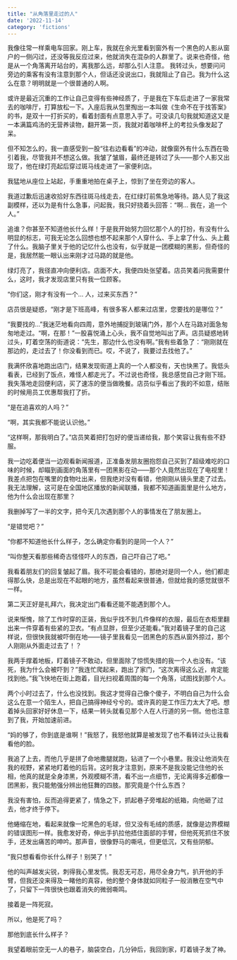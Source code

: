 ```yaml
---
title: "从角落里走过的人"
date: '2022-11-14'
category: 'fictions'
---
```


我像往常一样乘电车回家。刚上车，我就在余光里看到窗外有一个黑色的人影从窗户的一侧闪过，还没等我反应过来，他就消失在混杂的人群里了。说来也奇怪，他是从一个角落离开站台的，离我那么远，却那么引人注意。
我转过头，想要问问旁边的乘客有没有注意到那个人，但话还没说出口，我就阻止了自己。我为什么这么在意？明明就是一个很普通的人啊。

或许是最近沉重的工作让自己变得有些神经质了，于是我在下车后走进了一家我常去的咖啡厅，打算放松一下。入座后我从包里掏出一本叫做《生命不在于找答案》的书，是双十一打折买的，看着封面有点意思入手了。可没读几句我就知道这又是一本满篇鸡汤的无营养读物，翻开第一页，我就对着咖啡杯上的考拉头像发起了呆。

但不知怎么的，我一直感受到一股“往右边看看”的冲动，就像窗外有什么东西在吸引着我，尽管我并不想这么做。我皱了皱眉，最终还是转过了头——那个人影又出现了，他在绿灯亮起后穿过斑马线走进了一家便利店。

我猛地从座位上站起，手重重地拍在桌子上，惊到了坐在旁边的客人。

我道过歉后迅速收拾好东西往斑马线走去，在红绿灯前焦急地等待。路人见了我这副模样，还以为是有什么急事，问起我，我只好挠着头回答：“啊… 我在，追一个人。”

追谁？你甚至不知道他长什么样！于是我开始努力回忆那个人的打扮，有没有什么明显的标志，可我无论怎么回想也想不起来那个人穿什么、手上拿了什么、头上戴了什么。我脑子里关于他的记忆什么也没有，似乎就是一团模糊的黑影，但奇怪的是，我居然能一眼认出来刚才过马路的就是他。

绿灯亮了，我径直冲向便利店。店面不大，我便四处张望着。店员笑着问我需要什么，这时，我才发现店里只有我一位顾客。

“你们这，刚才有没有一个… 人，过来买东西？”

店员很是疑惑，“刚才是下班高峰，有很多客人都来过店里，您要找的是哪位？”

“我要找的…”我迷茫地看向四周，意外地捕捉到玻璃门外，那个人在马路对面急匆匆地走过。“啊，在那！”一股喜悦涌上心头，我不自觉地叫出了声。店员疑惑地转过头，盯着空荡的街道说：“先生，那边什么也没有啊。”我有些着急了：“刚刚就在那边的，走过去了！你没看到而已。哎，不说了，我要过去找他了。”

我满怀欣喜地跑出店门，结果发现街道上真的一个人都没有，天也快黑了。我低头看表，已经到了饭点，难怪人都走光了。不过说也奇怪，我总感觉自己才刚下班。我失落地走回便利店，买了速冻的便当做晚餐。店员似乎看出了我的不如意，结账的时候用员工优惠帮我打了折。

“是在追喜欢的人吗？”

“啊，其实我都不能说认识他。”

“这样啊，那我明白了。”店员笑着把打包好的便当递给我，那个笑容让我有些不舒服。

我一边吃着便当一边观看新闻报道，正准备发朋友圈抱怨自己买到了超级难吃的口味的时候，却瞄到画面的角落里有一团黑影在动——那个人竟然出现在了电视里！我差点把包在嘴里的食物吐出来，但我绝对没有看错，他刚刚从镜头里走了过去。我无法理解，这可是在全国地区播放的新闻联播，我都不知道画面里是什么地方，他为什么会出现在那里？

我删掉写了一半的文字，把今天几次遇到那个人的事情发在了朋友圈上。

“是错觉吧？”

“你都不知道他长什么样子，怎么确定你看到的是同一个人？”

“叫你整天看那些稀奇古怪怪吓人的东西，自己吓自己了吧。”

我看着朋友们的回复皱起了眉。我不可能会看错的，那绝对是同一个人，他们都走得那么快，总是出现在不起眼的地方，虽然看起来很普通，但就给我的感觉就很不一样。

第二天正好是礼拜六，我决定出门看看还能不能遇到那个人。

说来惭愧，除了工作时穿的正装，我似乎找不到几件像样的衣服，最后在衣柜里翻出来一件穿着有些紧的卫衣。“有点显胖，但至少还能看。”我对着镜子里的自己这样说，但很快我就被吓倒在地——镜子里我看见一团黑色的东西从窗外掠过，那个人刚刚从外面走过去了！？

我两手撑着地板，盯着镜子不敢动，但里面除了惊慌失措的我一个人也没有。“该死，我为什么会被吓到？”我连忙爬起来，跑出了家门，“这次离得这么近，肯定能找到他。”我飞快地在街上跑着，目光扫视着周围的每一个角落，试图找到那个人。

两个小时过去了，什么也没找到。我这才觉得自己像个傻子，不明白自己为什么会这么在意一个陌生人，把自己搞得神经兮兮的。或许真的是工作压力太大了吧。想着掉头回家好好休息一下，结果一转头就看见那个人在人行道的另一侧。他也注意到了我，开始加速前进。

“妈的够了，你到底是谁啊！”我怒了，我怒他就算是被发现了也不看转过头让我看看他的脸。

我追了上去，而他几乎是拼了命地撒腿就跑，钻进了一个小巷里。我没让他消失在我的视野，紧紧地盯着他的后背。这时我才注意到，原来不是我没能记住他的长相，他真的就是全身漆黑，外观模糊不清，看不出一点细节，无论离得多近都像一团黑影，我只能勉强分辨出他狂舞的四肢。那究竟是个什么东西？

我没有害怕，反而追得更紧了，情急之下，抓起巷子旁堆起的纸箱，向他砸了过去，他才终于停下。

他蜷缩在地，看起来就像一坨黑色的毛球，但又没有毛绒的质感，就像是边界模糊的错误图形一样。我愈发好奇，伸出手扒拉他捂住面部的手臂，但他死死抓住不放手，还发出痛苦的呻吟。那声音，很像野马的嘶吼，但更低沉，又有些阴郁。

“我只想看看你长什么样子！别哭了！”

他的叫声越发尖锐，刺得我心里发慌。我忍无可忍，用尽全身力气，扒开他的手臂，但我还没来得及一睹他的真容，他的整个身体就如同粒子一般消散在空气中了，只留下一阵很快也跟着消失的微弱嘶鸣。

接着是一阵死寂。

所以，他是死了吗？

那他到底长什么样子？

我望着眼前空无一人的巷子，脑袋空白，几分钟后，我回到家，盯着镜子发了神。